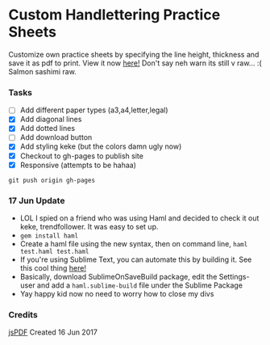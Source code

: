 # Custom Handlettering Practice Sheets
Customize own practice sheets by specifying the line height, thickness and save it as pdf to print. 
View it now [here!](https://kohrongying.github.io/custom-lettering-guides/)
Don't say neh warn its still v raw... :( Salmon sashimi raw.

### Tasks
- [ ] Add different paper types (a3,a4,letter,legal)
- [x] Add diagonal lines
- [x] Add dotted lines
- [ ] Add download button
- [x] Add styling keke (but the colors damn ugly now)
- [x] Checkout to gh-pages to publish site
- [x] Responsive (attempts to be hahaa)

```git checkout -b gh-pages
git push origin gh-pages
```

### 17 Jun Update
- LOL I spied on a friend who was using Haml and decided to check it out keke, trendfollower. It was easy to set up.
- `gem install haml`
- Create a haml file using the new syntax, then on command line, `haml test.haml test.haml`
- If you're using Sublime Text, you can automate this by building it. See this cool thing [here!](https://stackoverflow.com/questions/27154136/build-haml-automatic-in-sublime-3-doesnt-work)
- Basically, download SublimeOnSaveBuild package, edit the Settings-user and add a `haml.sublime-build` file under the Sublime Package
- Yay happy kid now no need to worry how to close my divs 

### Credits
[jsPDF](https://parall.ax/products/jspdf)
Created 16 Jun 2017